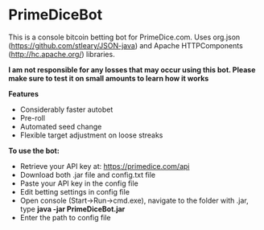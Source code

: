 # PrimeDiceBot

This is a console bitcoin betting bot for PrimeDice.com.
Uses org.json (https://github.com/stleary/JSON-java) and Apache HTTPComponents (http://hc.apache.org/) libraries.

<b>I am not responsible for any losses that may occur using this bot. Please make sure to test it on small amounts to learn how it works</b>

<b>Features</b>
- Considerably faster autobet
- Pre-roll
- Automated seed change
- Flexible target adjustment on loose streaks

<b>To use the bot:</b>
- Retrieve your API key at: https://primedice.com/api
- Download both .jar file and config.txt file
- Paste your API key in the config file
- Edit betting settings in config file
- Open console (Start->Run->cmd.exe), navigate to the folder with .jar, type <b>java -jar PrimeDiceBot.jar</b>
- Enter the path to config file
